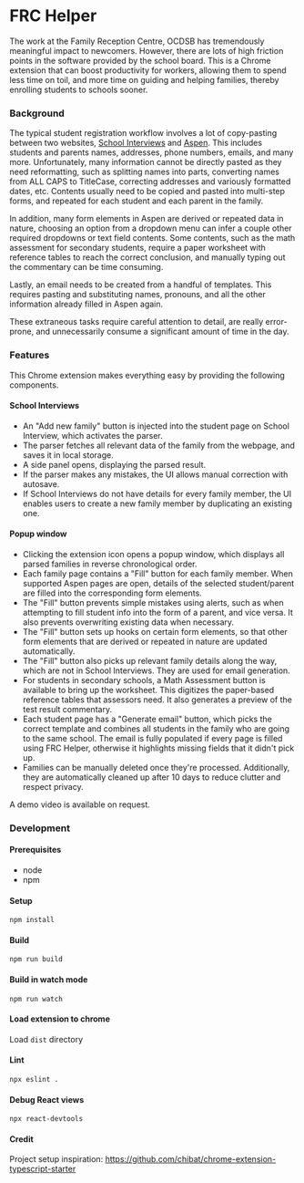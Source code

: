 # FRC Helper

The work at the Family Reception Centre, OCDSB has tremendously meaningful impact to newcomers. However, there are lots of high friction points in the software provided by the school board. This is a Chrome extension that can boost productivity for workers, allowing them to spend less time on toil, and more time on guiding and helping families, thereby enrolling students to schools sooner.

### Background

The typical student registration workflow involves a lot of copy-pasting between two websites, [School Interviews](https://www.schoolinterviews.com.au/) and [Aspen](https://ocdsb.myontarioedu.ca/aspen). This includes students and parents names, addresses, phone numbers, emails, and many more. Unfortunately, many information cannot be directly pasted as they need reformatting, such as splitting names into parts, converting names from ALL CAPS to TitleCase, correcting addresses and variously formatted dates, etc. Contents usually need to be copied and pasted into multi-step forms, and repeated for each student and each parent in the family.

In addition, many form elements in Aspen are derived or repeated data in nature, choosing an option from a dropdown menu can infer a couple other required dropdowns or text field contents. Some contents, such as the math assessment for secondary students, require a paper worksheet with reference tables to reach the correct conclusion, and manually typing out the commentary can be time consuming.

Lastly, an email needs to be created from a handful of templates. This requires pasting and substituting names, pronouns, and all the other information already filled in Aspen again.

These extraneous tasks require careful attention to detail, are really error-prone, and unnecessarily consume a significant amount of time in the day.

### Features

This Chrome extension makes everything easy by providing the following components.

#### School Interviews
- An "Add new family" button is injected into the student page on School Interview, which activates the parser.
- The parser fetches all relevant data of the family from the webpage, and saves it in local storage.
- A side panel opens, displaying the parsed result.
- If the parser makes any mistakes, the UI allows manual correction with autosave.
- If School Interviews do not have details for every family member, the UI enables users to create a new family member by duplicating an existing one.

#### Popup window
- Clicking the extension icon opens a popup window, which displays all parsed families in reverse chronological order.
- Each family page contains a "Fill" button for each family member. When supported Aspen pages are open, details of the selected student/parent are filled into the corresponding form elements.
- The "Fill" button prevents simple mistakes using alerts, such as when attempting to fill student info into the form of a parent, and vice versa. It also prevents overwriting existing data when necessary.
- The "Fill" button sets up hooks on certain form elements, so that other form elements that are derived or repeated in nature are updated automatically.
- The "Fill" button also picks up relevant family details along the way, which are not in School Interviews. They are used for email generation.
- For students in secondary schools, a Math Assessment button is available to bring up the worksheet. This digitizes the paper-based reference tables that assessors need. It also generates a preview of the test result commentary.
- Each student page has a "Generate email" button, which picks the correct template and combines all students in the family who are going to the same school. The email is fully populated if every page is filled using FRC Helper, otherwise it highlights missing fields that it didn't pick up.
- Families can be manually deleted once they're processed. Additionally, they are automatically cleaned up after 10 days to reduce clutter and respect privacy.

A demo video is available on request.


### Development

#### Prerequisites

* node
* npm

#### Setup

```
npm install
```

#### Build

```
npm run build
```

#### Build in watch mode

```
npm run watch
```

#### Load extension to chrome

Load `dist` directory

#### Lint

```
npx eslint .
```

#### Debug React views

```
npx react-devtools
```

#### Credit

Project setup inspiration: https://github.com/chibat/chrome-extension-typescript-starter
